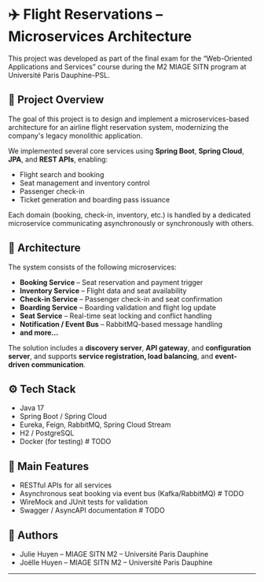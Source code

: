# ✈️ Flight Reservations – Microservices Architecture

This project was developed as part of the final exam for the “Web-Oriented Applications and Services” course during the M2 MIAGE SITN program at Université Paris Dauphine-PSL.

## 🧾 Project Overview

The goal of this project is to design and implement a microservices-based architecture for an airline flight reservation system, modernizing the company's legacy monolithic application.

We implemented several core services using **Spring Boot**, **Spring Cloud**, **JPA**, and **REST APIs**, enabling:

- Flight search and booking
- Seat management and inventory control
- Passenger check-in
- Ticket generation and boarding pass issuance

Each domain (booking, check-in, inventory, etc.) is handled by a dedicated microservice communicating asynchronously or synchronously with others.

## 🧱 Architecture

The system consists of the following microservices:

- **Booking Service** – Seat reservation and payment trigger
- **Inventory Service** – Flight data and seat availability
- **Check-in Service** – Passenger check-in and seat confirmation
- **Boarding Service** – Boarding validation and flight log update
- **Seat Service** – Real-time seat locking and conflict handling
- **Notification / Event Bus** – RabbitMQ-based message handling
- **and more...**
  

The solution includes a **discovery server**, **API gateway**, and **configuration server**, and supports **service registration, load balancing**, and **event-driven communication**.

## ⚙️ Tech Stack

- Java 17
- Spring Boot / Spring Cloud
- Eureka, Feign, RabbitMQ, Spring Cloud Stream
- H2 / PostgreSQL
- Docker (for testing) # TODO

## 🚀 Main Features

- RESTful APIs for all services
- Asynchronous seat booking via event bus (Kafka/RabbitMQ) # TODO
- WireMock and JUnit tests for validation
- Swagger / AsyncAPI documentation # TODO

## 📍 Authors

- Julie Huyen – MIAGE SITN M2 – Université Paris Dauphine
- Joëlle Huyen – MIAGE SITN M2 – Université Paris Dauphine

---


